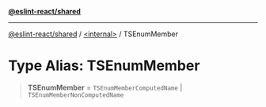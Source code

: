 [**@eslint-react/shared**](../../README.md)

***

[@eslint-react/shared](../../README.md) / [\<internal\>](../README.md) / TSEnumMember

# Type Alias: TSEnumMember

> **TSEnumMember** = `TSEnumMemberComputedName` \| `TSEnumMemberNonComputedName`
